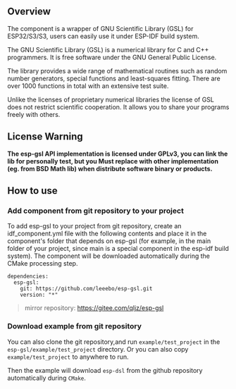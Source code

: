 ## Overview

The component is a wrapper of GNU Scientific Library (GSL) for ESP32/S3/S3, users can easily use it under ESP-IDF build system.

The GNU Scientific Library (GSL) is a numerical library for C and C++ programmers. It is free software under the GNU General Public License.

The library provides a wide range of mathematical routines such as random number generators, special functions and least-squares fitting. There are over 1000 functions in total with an extensive test suite.

Unlike the licenses of proprietary numerical libraries the license of GSL does not restrict scientific cooperation. It allows you to share your programs freely with others.

## License Warning

**The esp-gsl API implementation is licensed under GPLv3, you can link the lib for personally test, but you Must replace with other implementation (eg. from BSD Math lib) when distribute software binary or products.**

## How to use

### Add component from git repository to your project

To add esp-gsl to your project from git repository, create an idf_component.yml file with the following contents and place it in the component's folder that depends on esp-gsl (for example, in the main folder of your project, since main is a special component in the esp-idf build system). The component will be downloaded automatically during the CMake processing step.

```
dependencies:
  esp-gsl:
    git: https://github.com/leeebo/esp-gsl.git
    version: "*"
```

> mirror repository: https://gitee.com/qljz/esp-gsl

### Download example from git repository

You can also clone the git repository,and run `example/test_project` in the `esp-gsl/example/test_project` directory. Or you can also copy `example/test_project` to anywhere to run.

Then the example will download `esp-dsl` from the github repository automatically during `CMake`.

